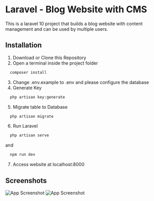 # Laravel - Blog Website with CMS

This is a laravel 10 project that builds a blog website with content management and can be used by multiple users.

## Installation

1. Download or Clone this Repository
2. Open a terminal inside the project folder

```bash
  composer install
```

3. Change .env.example to .env and please configure the database
4. Generate Key

```bash
  php artisan key:generate
```

5. Migrate table to Database

```bash
  php artisan migrate
```

6. Run Laravel

```bash
  php artisan serve
```

and

```bash
  npm run dev
```

7. Access website at localhost:8000

## Screenshots

![App Screenshot](https://app.gemoo.com/share/image-annotation/664580472667529216?codeId=MlapG71LoeVVX&origin=screenshotuploader)
![App Screenshot](https://app.gemoo.com/share/image-annotation/664580697675173888?codeId=DGYkwQrdbXx43&origin=screenshotuploader)

